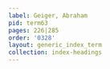 ```yaml
---
label: Geiger, Abraham
pid: term63
pages: 226|285
order: '0328'
layout: generic_index_term
collection: index-headings
---
```

